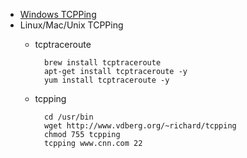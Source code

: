 - [Windows TCPPing](https://docs.microsoft.com/en-us/sysinternals/downloads/psping)
- Linux/Mac/Unix TCPPing
	- tcptraceroute
	
			brew install tcptraceroute
			apt-get install tcptraceroute -y
			yum install tcptraceroute -y
	- tcpping
	
			cd /usr/bin
			wget http://www.vdberg.org/~richard/tcpping
			chmod 755 tcpping
			tcpping www.cnn.com 22
			

